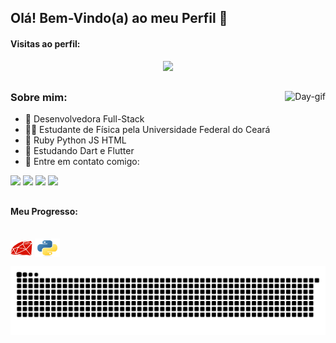## Olá! Bem-Vindo(a) ao meu Perfil 👋

#### Visitas ao perfil:

<p align="center"> 
   <p align="center"> 
      <img alingn="center" src="https://profile-counter.glitch.me/DayraJefil/count.svg" />
   </p>
</p>

##

<div>
   <img align="right" alt="Day-gif" height="200em" src="https://cdn.discordapp.com/attachments/821241887208898561/902586615904481280/Design_sem_nome.gif">
</div>

### Sobre mim:
- 🌱 Desenvolvedora Full-Stack
- 🧑‍🎓 Estudante de Física pela Universidade Federal do Ceará
- 🎯 Ruby Python JS HTML
- 🎯 Estudando Dart e Flutter
- 📱 Entre em contato comigo:

<div> 
   <a href="https://www.instagram.com/dayrajefil" target="_blank"><img src="https://img.shields.io/badge/-Instagram-%23E4405F?style=for-the-badge&logo=instagram&logoColor=white" target="_blank"></a>
 	<a href="https://www.twitch.tv/pitchulinha_a" target="_blank"><img src="https://img.shields.io/badge/Twitch-9146FF?style=for-the-badge&logo=twitch&logoColor=white" target="_blank"></a>
   <a href="https://discord.com/channels/656971556974624788/691698054755123340" target="_blank"><img src="https://img.shields.io/badge/Discord-7289DA?style=for-the-badge&logo=discord&logoColor=white" target="_blank"></a> 
  <a href="https://www.linkedin.com/in/dayra-jefil-b9a1b2221/" target="_blank"><img src="https://img.shields.io/badge/-LinkedIn-%230077B5?style=for-the-badge&logo=linkedin&logoColor=white" target="_blank"></a> 
</div>

##
#### Meu Progresso:

<div style="display: inline_block"><br>
  <img align="center" alt="Day-Ruby" height="25" width="35" src="https://raw.githubusercontent.com/devicons/devicon/master/icons/ruby/ruby-plain.svg">
  <img align="center" alt="Day-Python" height="30" width="40" src="https://raw.githubusercontent.com/devicons/devicon/master/icons/python/python-original.svg">
</div>
<div>
     

   ![Snake animation](https://raw.githubusercontent.com/DayraJefil/DayraJefil/output/github-contribution-grid-snake.svg)
</div>
